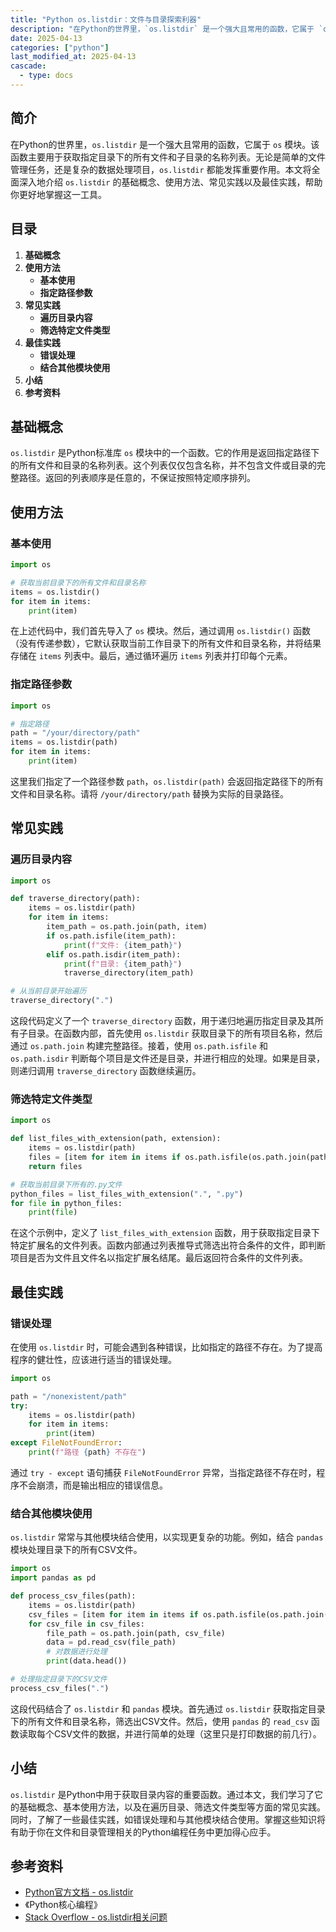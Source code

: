 ```yaml
---
title: "Python os.listdir：文件与目录探索利器"
description: "在Python的世界里，`os.listdir` 是一个强大且常用的函数，它属于 `os` 模块。该函数主要用于获取指定目录下的所有文件和子目录的名称列表。无论是简单的文件管理任务，还是复杂的数据处理项目，`os.listdir` 都能发挥重要作用。本文将全面深入地介绍 `os.listdir` 的基础概念、使用方法、常见实践以及最佳实践，帮助你更好地掌握这一工具。"
date: 2025-04-13
categories: ["python"]
last_modified_at: 2025-04-13
cascade:
  - type: docs
---
```


<!-- more -->

## 简介
在Python的世界里，`os.listdir` 是一个强大且常用的函数，它属于 `os` 模块。该函数主要用于获取指定目录下的所有文件和子目录的名称列表。无论是简单的文件管理任务，还是复杂的数据处理项目，`os.listdir` 都能发挥重要作用。本文将全面深入地介绍 `os.listdir` 的基础概念、使用方法、常见实践以及最佳实践，帮助你更好地掌握这一工具。

## 目录
1. **基础概念**
2. **使用方法**
    - **基本使用**
    - **指定路径参数**
3. **常见实践**
    - **遍历目录内容**
    - **筛选特定文件类型**
4. **最佳实践**
    - **错误处理**
    - **结合其他模块使用**
5. **小结**
6. **参考资料**

## 基础概念
`os.listdir` 是Python标准库 `os` 模块中的一个函数。它的作用是返回指定路径下的所有文件和目录的名称列表。这个列表仅仅包含名称，并不包含文件或目录的完整路径。返回的列表顺序是任意的，不保证按照特定顺序排列。

## 使用方法

### 基本使用
```python
import os

# 获取当前目录下的所有文件和目录名称
items = os.listdir()
for item in items:
    print(item)
```
在上述代码中，我们首先导入了 `os` 模块。然后，通过调用 `os.listdir()` 函数（没有传递参数），它默认获取当前工作目录下的所有文件和目录名称，并将结果存储在 `items` 列表中。最后，通过循环遍历 `items` 列表并打印每个元素。

### 指定路径参数
```python
import os

# 指定路径
path = "/your/directory/path"
items = os.listdir(path)
for item in items:
    print(item)
```
这里我们指定了一个路径参数 `path`，`os.listdir(path)` 会返回指定路径下的所有文件和目录名称。请将 `/your/directory/path` 替换为实际的目录路径。

## 常见实践

### 遍历目录内容
```python
import os

def traverse_directory(path):
    items = os.listdir(path)
    for item in items:
        item_path = os.path.join(path, item)
        if os.path.isfile(item_path):
            print(f"文件: {item_path}")
        elif os.path.isdir(item_path):
            print(f"目录: {item_path}")
            traverse_directory(item_path)

# 从当前目录开始遍历
traverse_directory(".")
```
这段代码定义了一个 `traverse_directory` 函数，用于递归地遍历指定目录及其所有子目录。在函数内部，首先使用 `os.listdir` 获取目录下的所有项目名称，然后通过 `os.path.join` 构建完整路径。接着，使用 `os.path.isfile` 和 `os.path.isdir` 判断每个项目是文件还是目录，并进行相应的处理。如果是目录，则递归调用 `traverse_directory` 函数继续遍历。

### 筛选特定文件类型
```python
import os

def list_files_with_extension(path, extension):
    items = os.listdir(path)
    files = [item for item in items if os.path.isfile(os.path.join(path, item)) and item.endswith(extension)]
    return files

# 获取当前目录下所有的.py文件
python_files = list_files_with_extension(".", ".py")
for file in python_files:
    print(file)
```
在这个示例中，定义了 `list_files_with_extension` 函数，用于获取指定目录下特定扩展名的文件列表。函数内部通过列表推导式筛选出符合条件的文件，即判断项目是否为文件且文件名以指定扩展名结尾。最后返回符合条件的文件列表。

## 最佳实践

### 错误处理
在使用 `os.listdir` 时，可能会遇到各种错误，比如指定的路径不存在。为了提高程序的健壮性，应该进行适当的错误处理。
```python
import os

path = "/nonexistent/path"
try:
    items = os.listdir(path)
    for item in items:
        print(item)
except FileNotFoundError:
    print(f"路径 {path} 不存在")
```
通过 `try - except` 语句捕获 `FileNotFoundError` 异常，当指定路径不存在时，程序不会崩溃，而是输出相应的错误信息。

### 结合其他模块使用
`os.listdir` 常常与其他模块结合使用，以实现更复杂的功能。例如，结合 `pandas` 模块处理目录下的所有CSV文件。
```python
import os
import pandas as pd

def process_csv_files(path):
    items = os.listdir(path)
    csv_files = [item for item in items if os.path.isfile(os.path.join(path, item)) and item.endswith(".csv")]
    for csv_file in csv_files:
        file_path = os.path.join(path, csv_file)
        data = pd.read_csv(file_path)
        # 对数据进行处理
        print(data.head())

# 处理指定目录下的CSV文件
process_csv_files(".")
```
这段代码结合了 `os.listdir` 和 `pandas` 模块。首先通过 `os.listdir` 获取指定目录下的所有文件和目录名称，筛选出CSV文件。然后，使用 `pandas` 的 `read_csv` 函数读取每个CSV文件的数据，并进行简单的处理（这里只是打印数据的前几行）。

## 小结
`os.listdir` 是Python中用于获取目录内容的重要函数。通过本文，我们学习了它的基础概念、基本使用方法，以及在遍历目录、筛选文件类型等方面的常见实践。同时，了解了一些最佳实践，如错误处理和与其他模块结合使用。掌握这些知识将有助于你在文件和目录管理相关的Python编程任务中更加得心应手。

## 参考资料
- [Python官方文档 - os.listdir](https://docs.python.org/3/library/os.html#os.listdir)
- 《Python核心编程》
- [Stack Overflow - os.listdir相关问题](https://stackoverflow.com/questions/tagged/os.listdir)